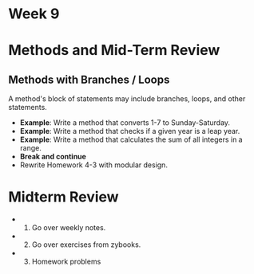 # Week 9
# Methods and Mid-Term Review

## Methods with Branches / Loops
A method's block of statements may include branches, loops, and other statements.
- **Example**: Write a method that converts 1-7 to Sunday-Saturday.
- **Example**: Write a method that checks if a given year is a leap year.
- **Example**: Write a method that calculates the sum of all integers in a range.
- **Break and continue**
- Rewrite Homework 4-3 with modular design.

# Midterm Review
- 1. Go over weekly notes.
- 2. Go over exercises from zybooks.
- 3. Homework problems




